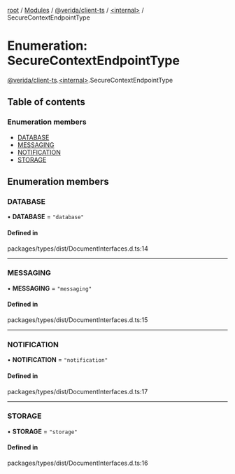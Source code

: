 [root](../README.md) / [Modules](../modules.md) / [@verida/client-ts](../modules/verida_client_ts.md) / [<internal\>](../modules/verida_client_ts._internal_.md) / SecureContextEndpointType

# Enumeration: SecureContextEndpointType

[@verida/client-ts](../modules/verida_client_ts.md).[<internal\>](../modules/verida_client_ts._internal_.md).SecureContextEndpointType

## Table of contents

### Enumeration members

- [DATABASE](verida_client_ts._internal_.SecureContextEndpointType.md#database)
- [MESSAGING](verida_client_ts._internal_.SecureContextEndpointType.md#messaging)
- [NOTIFICATION](verida_client_ts._internal_.SecureContextEndpointType.md#notification)
- [STORAGE](verida_client_ts._internal_.SecureContextEndpointType.md#storage)

## Enumeration members

### DATABASE

• **DATABASE** = `"database"`

#### Defined in

packages/types/dist/DocumentInterfaces.d.ts:14

___

### MESSAGING

• **MESSAGING** = `"messaging"`

#### Defined in

packages/types/dist/DocumentInterfaces.d.ts:15

___

### NOTIFICATION

• **NOTIFICATION** = `"notification"`

#### Defined in

packages/types/dist/DocumentInterfaces.d.ts:17

___

### STORAGE

• **STORAGE** = `"storage"`

#### Defined in

packages/types/dist/DocumentInterfaces.d.ts:16
